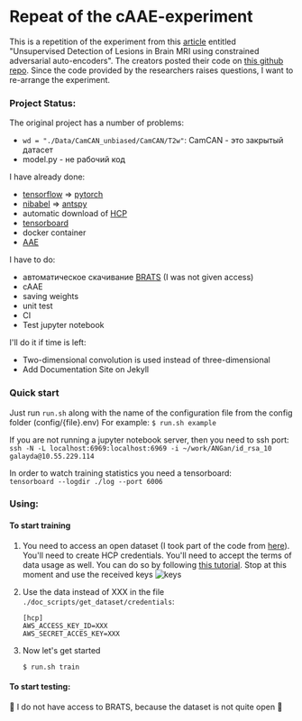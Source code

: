 # Repeat of the cAAE-experiment
This is a repetition of the experiment from this [article](https://arxiv.org/pdf/1806.04972.pdf) 
entitled "Unsupervised Detection of Lesions in Brain MRI using constrained adversarial auto-encoders". 
The creators posted their code on [this github repo](https://github.com/aubreychen9012/cAAE).
Since the code provided by the researchers raises questions, I want to re-arrange the experiment.

### Project Status:
The original project has a number of problems:
* `wd = "./Data/CamCAN_unbiased/CamCAN/T2w"`: CamCAN - это закрытый датасет
* model.py - не рабочий код

I have already done:
* [tensorflow](https://www.tensorflow.org/) => [pytorch](https://pytorch.org/)
* [nibabel](https://nipy.org/nibabel/) => [antspy](https://github.com/ANTsX/ANTsPy)
* automatic download of [HCP](http://www.humanconnectomeproject.org/data/)
* [tensorboard](https://www.tensorflow.org/tensorboard)
* docker container
* [AAE](https://github.com/eriklindernoren/PyTorch-GAN)

I have to do:
* автоматическое скачивание [BRATS](https://www.med.upenn.edu/sbia/brats2018/data.html) (I was not given access)
* cAAE
* saving weights
* unit test
* CI
* Test jupyter notebook

I'll do it if time is left:
* Two-dimensional convolution is used instead of three-dimensional
* Add Documentation Site on Jekyll


### Quick start

Just run `run.sh` along with the name of the configuration file from the config folder (config/{file}.env)
For example: `$ run.sh example`

If you are not running a jupyter notebook server, then you need to ssh port:  
    ```
    ssh -N -L localhost:6969:localhost:6969 -i ~/work/ANGan/id_rsa_10 galayda@10.55.229.114
    ```

In order to watch training statistics you need a tensorboard:  
    ```
    tensorboard --logdir ./log --port 6006
    ```



### Using:
#### To start training
1. You need to access an open dataset (I took part of the code from [here](https://github.com/jokedurnez/HCP_download)). You'll need to create HCP credentials. You'll need to accept the terms of data usage as well. You can do so by following [this tutorial](https://wiki.humanconnectome.org/display/PublicData/How+To+Connect+to+Connectome+Data+via+AWS).
Stop at this moment and use the received keys
![keys](https://wiki.humanconnectome.org/download/attachments/67666030/image2015-1-7%2014%3A41%3A22.png?version=1&modificationDate=1420664134386&api=v2)

2. Use the data instead of XXX in the file `./doc_scripts/get_dataset/credentials`:
    ```
    [hcp]
    AWS_ACCESS_KEY_ID=XXX
    AWS_SECRET_ACCES_KEY=XXX
    ```
3. Now let's get started
    ```
    $ run.sh train
    ```
#### To start testing:
:poop: I do not have access to BRATS, because the dataset is not quite open :poop:
